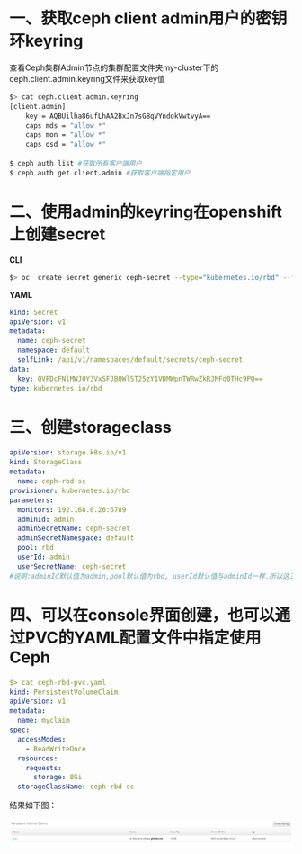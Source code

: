 # 一、获取ceph client admin用户的密钥环keyring

查看Ceph集群Admin节点的集群配置文件夹my-cluster下的ceph.client.admin.keyring文件来获取key值

```bash
$> cat ceph.client.admin.keyring 
[client.admin]
    key = AQBUilha86ufLhAA2BxJn7sG8qVYndokVwtvyA==
    caps mds = "allow *"
    caps mon = "allow *"
    caps osd = "allow *"
​
$ ceph auth list #获取所有客户端用户
$ ceph auth get client.admin #获取客户端指定用户
```


# 二、使用admin的keyring在openshift上创建secret

**CLI**

```bash
$> oc  create secret generic ceph-secret --type="kubernetes.io/rbd" --from-literal=key='AQAil11anEPOORAArxzRkH9iS1IOGKQfK87+Ag==' --namespace=default
```

**YAML**


```yaml
kind: Secret
apiVersion: v1
metadata:
  name: ceph-secret
  namespace: default
  selfLink: /api/v1/namespaces/default/secrets/ceph-secret
data:
  key: QVFDcFNlMWJ0Y3VxSFJBQWlST25zY1VDMWpnTWRwZkRJMFd0THc9PQ==
type: kubernetes.io/rbd
```

# 三、创建storageclass 

```yaml
apiVersion: storage.k8s.io/v1
kind: StorageClass
metadata:
  name: ceph-rbd-sc
provisioner: kubernetes.io/rbd
parameters:
  monitors: 192.168.0.26:6789
  adminId: admin
  adminSecretName: ceph-secret
  adminSecretNamespace: default
  pool: rbd
  userId: admin
  userSecretName: ceph-secret
#说明:adminId默认值为admin,pool默认值为rbd, userId默认值与adminId一样.所以这三个值可以不填写。
```

# 四、可以在console界面创建，也可以通过PVC的YAML配置文件中指定使用Ceph

```yaml
$> cat ceph-rbd-pvc.yaml 
kind: PersistentVolumeClaim
apiVersion: v1
metadata:
  name: myclaim
spec:
  accessModes:
    - ReadWriteOnce
  resources:
    requests:
      storage: 8Gi
  storageClassName: ceph-rbd-sc
```

结果如下图：

![](/assets/openshift-Kubernetes-provisioner-cephrbd-1.png)